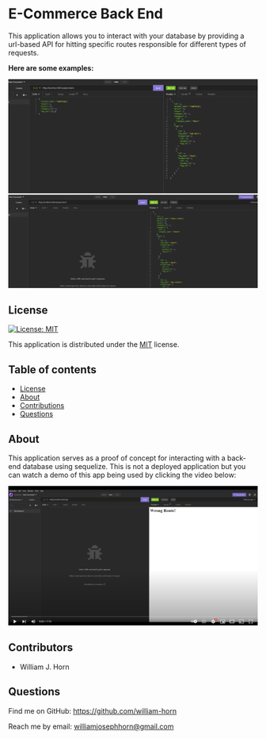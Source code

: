 # E-Commerce Back End
This application allows you to interact with your database by providing a url-based API for hitting specific routes responsible for different types of requests.

**Here are some examples:**

<img src="./package-assets/images/img-2.png">

<img src="./package-assets/images/img-1.png">

## License
  
  [![License: MIT](https://img.shields.io/badge/License-MIT-yellow.svg)](https://opensource.org/licenses/MIT)
  
This application is distributed under the [MIT](https://opensource.org/licenses/MIT) license.
  ## Table of contents
  - [License](#License)
  - [About](#Usage)
  - [Contributions](#Contributions)
  - [Questions](#Questions)

  ## About
This application serves as a proof of concept for interacting with a back-end database using sequelize. This is not a deployed application but you can watch a demo of this app being used by clicking the video below:

<a href="https://www.youtube.com/watch?v=wsdBx1Bp2R8&ab_channel=WilliamHorn"><img src="./package-assets/images/img-3.png"></a>


  ## Contributors
  - William J. Horn
  ## Questions
  Find me on GitHub: <https://github.com/william-horn>
  
Reach me by email: williamjosephhorn@gmail.com

